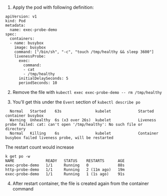 1. Apply the pod with following definition:

```
apiVersion: v1
kind: Pod
metadata:
  name: exec-probe-demo
spec:
  containers:
  - name: busybox
    image: busybox
    command: ["/bin/sh", "-c", "touch /tmp/healthy && sleep 3600"]
    livenessProbe:
      exec:
        command:
        - cat
        - /tmp/healthy
      initialDelaySeconds: 5
      periodSeconds: 10
```


2. Remove the file with `kubectl exec exec-probe-demo -- rm /tmp/healthy`

3. You'll get this under the `Event` section of `kubectl describe po`

```
  Normal   Started    63s               kubelet            Started container busybox
  Warning  Unhealthy  6s (x3 over 26s)  kubelet            Liveness probe failed: cat: can't open '/tmp/healthy': No such file or directory
  Normal   Killing    6s                kubelet            Container busybox failed liveness probe, will be restarted
```

The restart count would increase

```
k get po -w
NAME              READY   STATUS    RESTARTS      AGE
exec-probe-demo   1/1     Running   0             88s
http-probe-demo   1/1     Running   2 (11m ago)   19m
exec-probe-demo   1/1     Running   1 (1s ago)    91s
```

4. After restart container, the file is created again from the container command